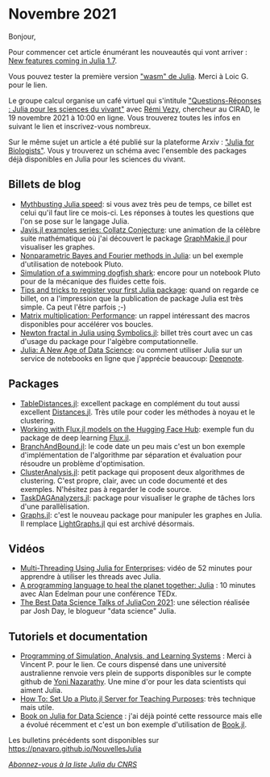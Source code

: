 # Novembre 2021 

Bonjour,

Pour commencer cet article énumérant les nouveautés qui vont arriver :
[New features coming in Julia 1.7](https://lwn.net/Articles/871486/). 

Vous pouvez tester la première version ["wasm" de Julia](https://keno.github.io/julia-wasm/website/repl.htm). Merci à Loic G. pour le lien. 

Le groupe calcul organise
un café virtuel qui s'intitule ["Questions-Réponses : Julia pour les sciences du vivant"](https://calcul.math.cnrs.fr/2021-11-cafe-qr-julia.html) avec [Rémi Vezy](https://www.remivezy.com), chercheur au CIRAD, le 19 novembre 2021 à 10:00 en ligne. Vous trouverez toutes les infos en suivant le lien et inscrivez-vous nombreux.

Sur le même sujet un article a été publié sur la plateforme Arxiv : ["Julia for Biologists"](https://arxiv.org/abs/2109.09973). Vous y trouverez un schéma avec l'ensemble des packages déjà disponibles en Julia pour les sciences du vivant.

## Billets de blog

- [Mythbusting Julia speed](https://giordano.github.io/blog/2021-10-14-mythbusting-julia/): si vous avez très peu de temps, ce billet est celui qu'il faut lire ce mois-ci. Les réponses à toutes les questions que l'on se pose sur le langage Julia.
- [Javis.jl examples series: Collatz Conjecture](https://opensourc.es/blog/javis.jl-examples-series-collatz-conjecture/): une animation de la célèbre suite mathématique où j'ai découvert le package [GraphMakie.jl](https://github.com/JuliaPlots/GraphMakie.jl) pour visualiser les graphes.
- [Nonparametric Bayes and Fourier methods in Julia](https://mschauer.github.io/nonparbayes/): un bel exemple d'utilisation de notebook Pluto.
- [Simulation of a swimming dogfish shark](https://julialang.org/blog/2021/08/sharks/): encore pour un notebook Pluto pour de la mécanique des fluides cette fois.
- [Tips and tricks to register your first Julia package](https://sdobber.github.io/juliapackage/): quand on regarde ce billet, on a l'impression que la publication de package Julia est très simple. Ca peut l'être parfois ;-)
- [Matrix multiplication: Performance](https://opensourc.es/blog/matrix-multiplication-performance/): un rappel intéressant des macros disponibles pour accélérer vos boucles. 
- [Newton fractal in Julia using Symbolics.jl](https://michielstock.github.io/posts/2021/2021-10-17-fractal/): billet très court avec un cas d'usage du package pour l'algèbre computationnelle.
- [Julia: A New Age of Data Science](https://towardsdatascience.com/julia-for-data-science-a-new-age-data-science-bf0747a94851): ou comment utiliser Julia sur un service de notebooks en ligne que j'apprécie beaucoup: [Deepnote](https://deepnote.com/). 

## Packages

- [TableDistances.jl](https://github.com/JuliaML/TableDistances.jl): excellent package en complément du tout aussi excellent [Distances.jl](https://github.com/JuliaStats/Distances.jl). Très utile pour coder les méthodes à noyau et le clustering.
- [Working with Flux.jl models on the Hugging Face Hub](https://t.co/QsP7VTqlgD): exemple fun du package de deep learning [Flux.jl](https://fluxml.ai/).
- [BranchAndBound.jl](https://github.com/kibaekkim/BranchAndBound.jl): le code date un peu mais c'est un bon exemple d'implémentation de l'algorithme par séparation et évaluation pour résoudre un problème d'optimisation.
- [ClusterAnalysis.jl](http://github.com/AugustoCL/ClusterAnalysis.jl): petit package qui proposent deux algorithmes de clustering. C'est propre, clair, avec un code documenté et des exemples. N'hésitez pas à regarder le code source. 
- [TaskDAGAnalyzers.jl](https://github.com/tkf/TaskDAGAnalyzers.jl): package pour visualiser le graphe de tâches lors d'une parallèlisation. 
- [Graphs.jl](https://github.com/JuliaGraphs/Graphs.jl): c'est le nouveau package pour manipuler les graphes en Julia. Il remplace [LightGraphs.jl](https://github.com/sbromberger/LightGraphs.jl) qui est archivé désormais.

## Vidéos

- [Multi-Threading Using Julia for Enterprises](https://youtu.be/FzhipiZO4Jk): vidéo de 52 minutes pour apprendre à utiliser les threads avec Julia.
- [A programming language to heal the planet together: Julia](https://youtu.be/qGW0GT1rCvs) : 10 minutes avec Alan Edelman pour une conférence TEDx.
- [The Best Data Science Talks of JuliaCon 2021](https://www.juliafordatascience.com/best-data-science-talks-of-juliacon-2021/): une sélection réalisée par Josh Day, le blogueur "data science" Julia.

## Tutoriels et documentation

- [Programming of Simulation, Analysis, and Learning Systems](https://courses.smp.uq.edu.au/MATH2504/) : Merci à Vincent P. pour le lien. Ce cours dispensé dans une université australienne renvoie vers plein de supports disponibles sur le compte github de [Yoni Nazarathy](https://github.com/yoninazarathy/). Une mine d'or pour les data scientists qui aiment Julia.
- [How To: Set Up a Pluto.jl Server for Teaching Purposes](https://www.maximiliankoehler.de/posts/pluto-server/): très technique mais utile.
- [Book on Julia for Data Science](https://github.com/JuliaDataScience/JuliaDataScience) : j'ai déjà pointé cette ressource mais elle a évolué récemment et c'est un bon exemple d'utilisation de [Book.jl](https://github.com/rikhuijzer/Books.jl).

Les bulletins précédents sont disponibles sur https://pnavaro.github.io/NouvellesJulia

[*Abonnez-vous à la liste Julia du CNRS*](https://listes.services.cnrs.fr/wws/subscribe/julia)
